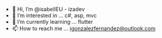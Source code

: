 - 👋 Hi, I’m @isabelIEU - izadev
- 👀 I’m interested in ... c#, asp, mvc
- 🌱 I’m currently learning ... flutter
- 📫 How to reach me ... igonzalezfernandez@outlook.com

<!---
isabelIEU/isabelIEU is a ✨ special ✨ repository because its `README.md` (this file) appears on your GitHub profile.
You can click the Preview link to take a look at your changes.
--->
